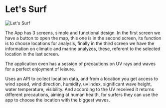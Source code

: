 # Let's Surf

![Let's Surf](https://api-2017.spaceappschallenge.org/team-photos/aLHcJpojT2pExxyINlKxSWYVtF4=/3010/width-800/)

The App has 3 screens, simple and functional design. In the first screen we have a button to open the map, this one is in the second screen, its function is to choose locations for analysis, finally in the third screen we have the information on climatic and marine analyzes, these, referent to the selected location in the last screen.

The application even has a session of precautions on UV rays and waves for a perfect enjoyment of leisure. 

Uses an API to collect location data, and from a location you get access to wind speed, wind direction, humidity, uv index, significant wave height, water temperature, visibility.
And according to the UV received it returns different precautions, aiming at human health, for surfers they can use the app to choose the location with the biggest waves. 
